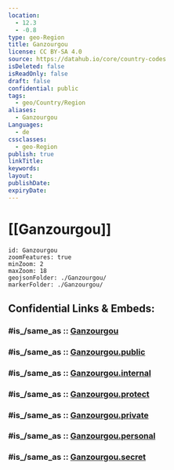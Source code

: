 ```yaml
---
location:
  - 12.3
  - -0.8
type: geo-Region
title: Ganzourgou
license: CC BY-SA 4.0
source: https://datahub.io/core/country-codes
isDeleted: false
isReadOnly: false
draft: false
confidential: public
tags:
  - geo/Country/Region
aliases:
  - Ganzourgou
Languages:
  - de
cssclasses:
  - geo-Region
publish: true
linkTitle:
keywords:
layout:
publishDate:
expiryDate:
---
```


# [[Ganzourgou]] 

```leaflet
id: Ganzourgou
zoomFeatures: true 
minZoom: 2 
maxZoom: 18
geojsonFolder: ./Ganzourgou/
markerFolder: ./Ganzourgou/
```


## Confidential Links & Embeds: 

### #is_/same_as :: [Ganzourgou](/_Standards/Earth/Continent/Africa/Africa~West/Burkina_Faso/Regions~Burkina_Faso/Plateau-Central/counties~Plateau-Central/Ganzourgou.md) 

### #is_/same_as :: [Ganzourgou.public](/_public/Earth/Continent/Africa/Africa~West/Burkina_Faso/Regions~Burkina_Faso/Plateau-Central/counties~Plateau-Central/Ganzourgou.public.md) 

### #is_/same_as :: [Ganzourgou.internal](/_internal/Earth/Continent/Africa/Africa~West/Burkina_Faso/Regions~Burkina_Faso/Plateau-Central/counties~Plateau-Central/Ganzourgou.internal.md) 

### #is_/same_as :: [Ganzourgou.protect](/_protect/Earth/Continent/Africa/Africa~West/Burkina_Faso/Regions~Burkina_Faso/Plateau-Central/counties~Plateau-Central/Ganzourgou.protect.md) 

### #is_/same_as :: [Ganzourgou.private](/_private/Earth/Continent/Africa/Africa~West/Burkina_Faso/Regions~Burkina_Faso/Plateau-Central/counties~Plateau-Central/Ganzourgou.private.md) 

### #is_/same_as :: [Ganzourgou.personal](/_personal/Earth/Continent/Africa/Africa~West/Burkina_Faso/Regions~Burkina_Faso/Plateau-Central/counties~Plateau-Central/Ganzourgou.personal.md) 

### #is_/same_as :: [Ganzourgou.secret](/_secret/Earth/Continent/Africa/Africa~West/Burkina_Faso/Regions~Burkina_Faso/Plateau-Central/counties~Plateau-Central/Ganzourgou.secret.md)

